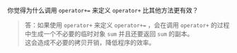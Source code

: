 你觉得为什么调用 `operator+=` 来定义 `operator+` 比其他方法更有效？

> 答：如果使用 `operator+` 来定义 `operator+=` ，会在调用 `operator+` 的过程中生成一个不必要的临时对象 `sum` 并且还要返回 `sum` 的副本。  
> 这会造成不必要的拷贝开销，降低程序的效率。
